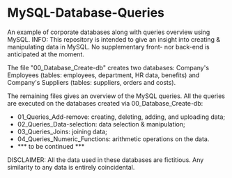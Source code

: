 # MySQL-Database-Queries
An example of corporate databases along with queries overview using MySQL.
INFO: This repository is intended to give an insight into creating & manipulating data in MySQL. No supplementary front- nor back-end is anticipated at the moment.

The file "00_Database_Create-db" creates two databases: Company's Employees (tables: employees, department, HR data, benefits) and Company's Suppliers (tables: suppliers, orders and costs).

The remaining files gives an overview of the MySQL queries. All the queries are executed on the databases created via 00_Database_Create-db:
- 01_Queries_Add-remove: creating, deleting, adding, and uploading data;
- 02_Queries_Data-selection: data selection & manipulation;
- 03_Queries_Joins: joining data;
- 04_Queries_Numeric_Functions: arithmetic operations on the data.
- *** to be continued ***

DISCLAIMER: All the data used in these databases are fictitious. Any similarity to any data is entirely coincidental.
